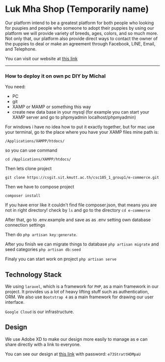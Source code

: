 # Luk Mha Shop (Temporarily name)
Our platform intend to be a greatest platform for both people who looking for puupies
and people who someone to adopt their puppies by using our platform we will provide
variety of breeds, ages, colors, and so much more. Not only that, our platform also
provide direct ways to contact the owner of the puppies to deal or make an agreement
through Facebook, LINE, Email, and Telephone.

You can visit our website at [this link](https://puppies-hub.appspot.com)

---

### How to deploy it on own pc DIY by Michal
You need:
- PC
- git
- XAMP or MAMP or something this way
- create new data base in your mysql (for example you can start your XAMP server and go to phpmyadmin localhost/phpmyadmin)

For windows i have no idea how to put it exactly together, but for mac
use your terminal, go to the place where you have your XAMP files mine path is:

```/Applications/XAMPP/htdocs/```

so you can use command

```cd /Applications/XAMPP/htdocs/```

Then lets clone project

```git clone https://csgit.sit.kmutt.ac.th/csc105_1_group1/e-commerce.git```

Then we have to compose project

```composer install```

If you have error like it couldn't find file composer.json, that means you are not in right directory!
check by ```ls``` and go to the directory ```cd e-commerce```

After that, go to .env.example and save as as .env setting own database connection settings

Then do <code>php artisan key:generate</code>. 

After you finish we can migrate things to database
```php artisan migrate``` and seed categories ```php artisan db:seed```

Finaly you can start work on project ```php artisan serve```

## Technology Stack
We using ```laravel```, which is a framework for ```PHP```, as a main framework in our project.
It provides us a lot of heavy lifting stuff such as authentication, ORM. We also
use ```Bootstrap 4``` as a main framework for drawing our user interface.

```Google Cloud``` is our infrastructure.

## Design
We use Adobe XD to make our design more easily to manage as e can share directly
with a link to everyone.

You can see our design at [this link](https://xd.adobe.com/spec/6d31023e-106f-4861-6c8e-461e0d8468e5-1b00/?fbclid=IwAR2FhNZFoIYVFR7VhD7r0SFi73svbiI6nH2MVMeymf_6TYd3zBv42eEzA7k)
with password: ```e73StrattHDMpaU```